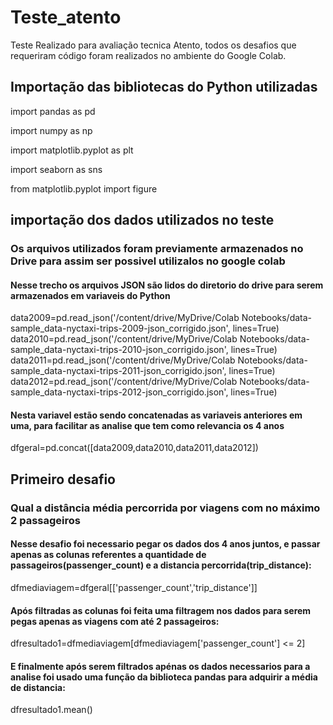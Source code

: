 # Teste_atento
Teste Realizado para avaliação tecnica Atento, todos os desafios que requeriram código foram realizados
no ambiente do Google Colab.

## Importação das bibliotecas do Python utilizadas

import pandas as pd  

import numpy as np

import matplotlib.pyplot as plt

import seaborn as sns

from matplotlib.pyplot import figure

## importação dos dados utilizados no teste
### Os arquivos utilizados foram previamente armazenados no Drive para assim ser possivel utilizalos no google colab

#### Nesse trecho os arquivos JSON são lidos do diretorio do drive para serem armazenados em variaveis do Python
data2009=pd.read_json('/content/drive/MyDrive/Colab Notebooks/data-sample_data-nyctaxi-trips-2009-json_corrigido.json',  lines=True)
data2010=pd.read_json('/content/drive/MyDrive/Colab Notebooks/data-sample_data-nyctaxi-trips-2010-json_corrigido.json',  lines=True)
data2011=pd.read_json('/content/drive/MyDrive/Colab Notebooks/data-sample_data-nyctaxi-trips-2011-json_corrigido.json',  lines=True)
data2012=pd.read_json('/content/drive/MyDrive/Colab Notebooks/data-sample_data-nyctaxi-trips-2012-json_corrigido.json',  lines=True)

#### Nesta variavel estão sendo concatenadas as variaveis anteriores em uma, para facilitar as analise que tem como relevancia os 4 anos
dfgeral=pd.concat([data2009,data2010,data2011,data2012])

## Primeiro desafio
### Qual a distância média percorrida por viagens com no máximo 2 passageiros

#### Nesse desafio foi necessario pegar os dados dos 4 anos juntos, e passar apenas as colunas referentes a quantidade de passageiros(passenger_count) e a distancia percorrida(trip_distance):
dfmediaviagem=dfgeral[['passenger_count','trip_distance']]
#### Após filtradas as colunas foi feita uma filtragem nos dados para serem pegas apenas as viagens com até 2 passageiros:
dfresultado1=dfmediaviagem[dfmediaviagem['passenger_count'] <= 2]
#### E finalmente após serem filtrados apénas os dados necessarios para a analise foi usado uma função da biblioteca pandas para adquirir a média de distancia:
dfresultado1.mean()
